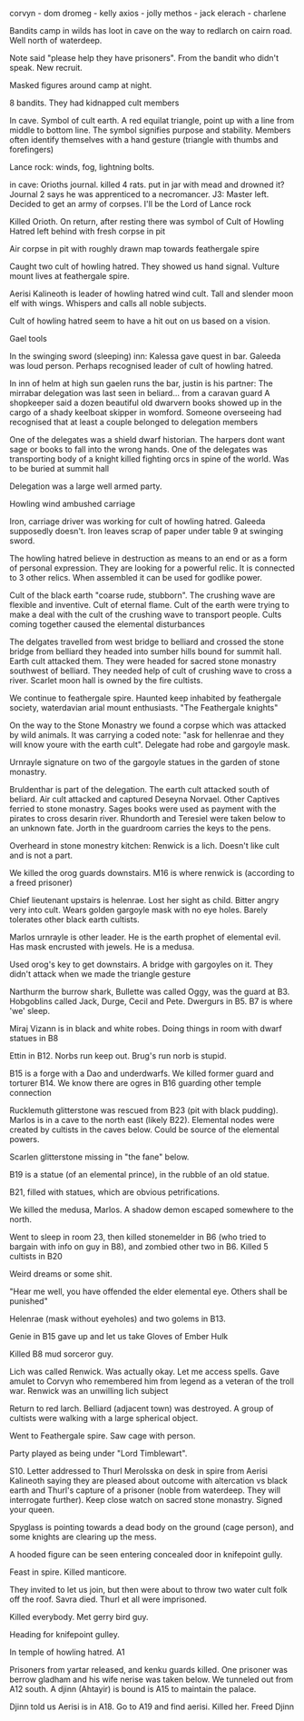 corvyn - dom
dromeg - kelly
axios - jolly
methos - jack
elerach - charlene

Bandits camp in wilds has loot in cave on the way to redlarch on cairn road. Well north of waterdeep.

Note said "please help they have prisoners". From the bandit who didn't speak. New recruit.

Masked figures around camp at night.

8 bandits. They had kidnapped cult members

In cave. Symbol of cult earth. A red equilat triangle, point up with a line from middle to bottom line. The symbol signifies purpose and stability. Members often identify themselves with a hand gesture (triangle with thumbs and forefingers)

Lance rock: winds, fog, lightning bolts.

in cave: Orioths journal. killed 4 rats. put in jar with mead and drowned it? Journal 2 says he was apprenticed to a necromancer. J3: Master left. Decided to get an army of corpses. I'll be the Lord of Lance rock

Killed Orioth. On return, after resting there was symbol of Cult of Howling Hatred left behind with fresh corpse in pit

Air corpse in pit with roughly drawn map towards feathergale spire

Caught two cult of howling hatred. They showed us hand signal. Vulture mount lives at feathergale spire.

Aerisi Kalineoth is leader of howling hatred wind cult. Tall and slender moon elf with wings. Whispers and calls all noble subjects.

Cult of howling hatred seem to have a hit out on us based on a vision.

Gael tools

In the swinging sword (sleeping) inn:
   Kalessa gave quest in bar.
   Galeeda was loud person. Perhaps recognised leader of cult of howling hatred.

In inn of helm at high sun gaelen runs the bar, justin is his partner:
   The mirrabar delegation was last seen in beliard... from a caravan guard
   A shopkeeper said a dozen beautiful old dwarvern books showed up in the cargo of a shady keelboat skipper in womford. Someone overseeing had recognised that at least a couple belonged to delegation members

One of the delegates was a shield dwarf historian. The harpers dont want sage or books to fall into the wrong hands. One of the delegates was transporting body of a knight killed fighting orcs in spine of the world. Was to be buried at summit hall

Delegation was a large well armed party.

Howling wind ambushed carriage

Iron, carriage driver was working for cult of howling hatred. Galeeda supposedly doesn't. Iron leaves scrap of paper under table 9 at swinging sword.

The howling hatred believe in destruction as means to an end or as a form of personal expression. They are looking for a powerful relic. It is connected to 3 other relics. When assembled it can be used for godlike power.

Cult of the black earth "coarse rude, stubborn". The crushing wave are flexible and inventive. Cult of eternal flame. Cult of the earth were trying to make a deal with the cult of the crushing wave to transport people. Cults coming together caused the elemental disturbances

The delgates travelled from west bridge to belliard and crossed the stone bridge from belliard they headed into sumber hills bound for summit hall. Earth cult attacked them. They were headed for sacred stone monastry southwest of belliard. They needed help of cult of crushing wave to cross a river. Scarlet moon hall is owned by the fire cultists.

We continue to feathergale spire. Haunted keep inhabited by feathergale society, waterdavian arial mount enthusiasts. "The Feathergale knights"

On the way to the Stone Monastry we found a corpse which was attacked by wild animals. It was carrying a coded note: "ask for hellenrae and they will know youre with the earth cult". Delegate had robe and gargoyle mask.

Urnrayle signature on two of the gargoyle statues in the garden of stone monastry.

Bruldenthar is part of the delegation. The earth cult attacked south of beliard. Air cult attacked and captured Deseyna Norvael. Other Captives ferried to stone monastry. Sages books were used as payment with the pirates to cross desarin river. Rhundorth and Teresiel were taken below to an unknown fate. Jorth in the guardroom carries the keys to the pens.

Overheard in stone monestry kitchen: Renwick is a lich. Doesn't like cult and is not a part.

We killed the orog guards downstairs. M16 is where renwick is (according to a freed prisoner)

Chief lieutenant upstairs is helenrae. Lost her sight as child. Bitter angry very into cult. Wears golden gargoyle mask with no eye holes. Barely tolerates other black earth cultists.

Marlos urnrayle is other leader. He is the earth prophet of elemental evil. Has mask encrusted with jewels. He is a medusa.

Used orog's key to get downstairs. A bridge with gargoyles on it. They didn't attack when we made the triangle gesture

Narthurm the burrow shark, Bullette was called Oggy, was the guard at B3. Hobgoblins called Jack, Durge, Cecil and Pete. Dwergurs in B5. B7 is where 'we' sleep.

Miraj Vizann is in black and white robes. Doing things in room with dwarf statues in B8

Ettin in B12. Norbs run keep out. Brug's run norb is stupid.

B15 is a forge with a Dao and underdwarfs. We killed former guard and torturer B14. We know there are ogres in B16 guarding other temple connection

Rucklemuth glitterstone was rescued from B23 (pit with black pudding). Marlos is in a cave to the north east (likely B22). Elemental nodes were created by cultists in the caves below. Could be source of the elemental powers.

Scarlen glitterstone missing in "the fane" below.

B19 is a statue (of an elemental prince), in the rubble of an old statue.

B21, filled with statues, which are obvious petrifications.

We killed the medusa, Marlos. A shadow demon escaped somewhere to the north.

Went to sleep in room 23, then killed stonemelder in B6 (who tried to bargain with info on guy in B8), and zombied other two in B6. Killed 5 cultists in B20

Weird dreams or some shit.

"Hear me well, you have offended the elder elemental eye. Others shall be punished"

Helenrae (mask without eyeholes) and two golems in B13.

Genie in B15 gave up and let us take Gloves of Ember Hulk

Killed B8 mud sorceror guy.

Lich was called Renwick. Was actually okay. Let me access spells. Gave amulet to Corvyn who remembered him from legend as a veteran of the troll war. Renwick was an unwilling lich subject

Return to red larch. Belliard (adjacent town) was destroyed. A group of cultists were walking with a large spherical object.

Went to Feathergale spire. Saw cage with person.

Party played as being under "Lord Timblewart".

S10. Letter addressed to Thurl Merolsska on desk in spire from Aerisi Kalineoth saying they are pleased about outcome with altercation vs black earth and Thurl's capture of a prisoner (noble from waterdeep. They will interrogate further). Keep close watch on sacred stone monastry. Signed your queen.


Spyglass is pointing towards a dead body on the ground (cage person), and some knights are clearing up the mess.

A hooded figure can be seen entering concealed door in knifepoint gully.

Feast in spire. Killed manticore.

They invited to let us join, but then were about to throw two water cult folk off the roof. Savra died. Thurl et all were imprisoned.

Killed everybody. Met gerry bird guy.

Heading for knifepoint gulley.

In temple of howling hatred. A1

Prisoners from yartar released, and kenku guards killed. One prisoner was berrow gladham and his wife nerise was taken below. We tunneled out from A12 south. A djinn (Ahtayir) is bound is A15 to maintain the palace.

Djinn told us Aerisi is in A18. Go to A19 and find aerisi. Killed her. Freed Djinn

